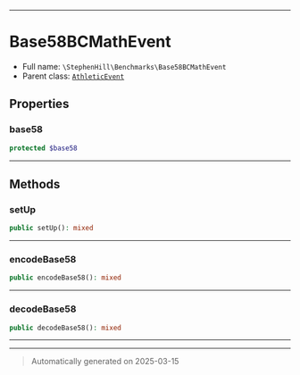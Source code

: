 ***

# Base58BCMathEvent





* Full name: `\StephenHill\Benchmarks\Base58BCMathEvent`
* Parent class: [`AthleticEvent`](../../Athletic/AthleticEvent.md)



## Properties


### base58



```php
protected $base58
```






***

## Methods


### setUp



```php
public setUp(): mixed
```












***

### encodeBase58



```php
public encodeBase58(): mixed
```












***

### decodeBase58



```php
public decodeBase58(): mixed
```












***


***
> Automatically generated on 2025-03-15
